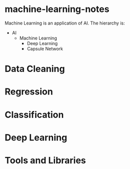 # machine-learning-notes

Machine Learning is an application of AI. The hierarchy is:
 * AI
   * Machine Learning
     * Deep Learning
     * Capsule Network

# Data Cleaning
# Regression
# Classification
# Deep Learning

# Tools and Libraries
